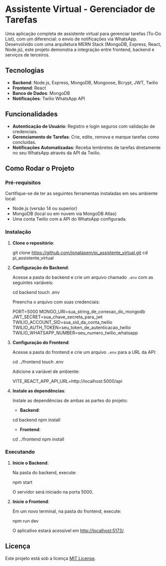 # Assistente Virtual - Gerenciador de Tarefas

Uma aplicação completa de assistente virtual para gerenciar tarefas (To-Do List), com um diferencial: o envio de notificações via WhatsApp. Desenvolvido com uma arquitetura MERN Stack (MongoDB, Express, React, Node.js), este projeto demonstra a integração entre frontend, backend e serviços de terceiros.

## Tecnologias

- **Backend**: Node.js, Express, MongoDB, Mongoose, Bcrypt, JWT, Twilio
- **Frontend**: React
- **Banco de Dados**: MongoDB
- **Notificações**: Twilio WhatsApp API

## Funcionalidades

- **Autenticação de Usuário**: Registro e login seguros com validação de credenciais.
- **Gerenciamento de Tarefas**: Crie, edite, remova e marque tarefas como concluídas.
- **Notificações Automatizadas**: Receba lembretes de tarefas diretamente no seu WhatsApp através da API da Twilio.

## Como Rodar o Projeto

### Pré-requisitos

Certifique-se de ter as seguintes ferramentas instaladas em seu ambiente local:

- Node.js (versão 14 ou superior)
- MongoDB (local ou em nuvem via MongoDB Atlas)
- Uma conta Twilio com a API do WhatsApp configurada.

### Instalação

1. **Clone o repositório**:

   git clone https://github.com/jonatasem/pi_assistente_virtual.git
   cd pi_assistente_virtual
   
2. **Configuração do Backend**:

   Acesse a pasta do backend e crie um arquivo chamado `.env` com as seguintes variáveis:

   cd backend
   touch .env

   Preencha o arquivo com suas credenciais:

   PORT=5000
   MONGO_URI=sua_string_de_conexao_do_mongodb
   JWT_SECRET=sua_chave_secreta_para_jwt
   TWILIO_ACCOUNT_SID=sua_sid_da_conta_twilio
   TWILIO_AUTH_TOKEN=seu_token_de_autenticacao_twilio
   TWILIO_WHATSAPP_NUMBER=seu_numero_twilio_whatsapp

3. **Configuração do Frontend**:

   Acesse a pasta do frontend e crie um arquivo `.env` para a URL da API:

   cd ../frontend
   touch .env

   Adicione a variável de ambiente:

   VITE_REACT_APP_API_URL=http://localhost:5000/api
   
4. **Instale as dependências**:

   Instale as dependências de ambas as partes do projeto:

   - **Backend**:

   cd backend
   npm install
   
   - **Frontend**:

   cd ../frontend
   npm install
   
### Executando

1. **Inicie o Backend**:

   Na pasta do backend, execute:

   npm start
   
   O servidor será iniciado na porta 5000.

2. **Inicie o Frontend**:

   Em um novo terminal, na pasta do frontend, execute:

   npm run dev
   
   O aplicativo estará acessível em [http://localhost:5173/](http://localhost:5173/).

## Licença

Este projeto está sob a licença [MIT License](LICENSE).
